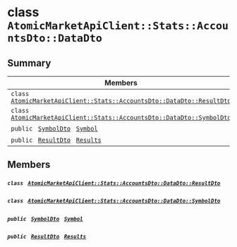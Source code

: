 # class `AtomicMarketApiClient::Stats::AccountsDto::DataDto` 

## Summary

 Members                                | Descriptions                                
----------------------------------------|---------------------------------------------
`class ` [`AtomicMarketApiClient::Stats::AccountsDto::DataDto::ResultDto`](.github/workflows/documentation/md/AtomicMarketApiClient--Stats--AccountsDto--DataDto--ResultDto.md#class_atomic_market_api_client_1_1_stats_1_1_accounts_dto_1_1_data_dto_1_1_result_dto)        | 
`class ` [`AtomicMarketApiClient::Stats::AccountsDto::DataDto::SymbolDto`](.github/workflows/documentation/md/AtomicMarketApiClient--Stats--AccountsDto--DataDto--SymbolDto.md#class_atomic_market_api_client_1_1_stats_1_1_accounts_dto_1_1_data_dto_1_1_symbol_dto)        | 
`public ` [`SymbolDto`](.github/workflows/documentation/md/AtomicMarketApiClient--Stats--AccountsDto--DataDto--SymbolDto.md#class_atomic_market_api_client_1_1_stats_1_1_accounts_dto_1_1_data_dto_1_1_symbol_dto)` ` [`Symbol`](#class_atomic_market_api_client_1_1_stats_1_1_accounts_dto_1_1_data_dto_1a10788cdb2d6d32f8a4b33f075a7e3925) | 
`public ` [`ResultDto`](.github/workflows/documentation/md/AtomicMarketApiClient--Stats--AccountsDto--DataDto--ResultDto.md#class_atomic_market_api_client_1_1_stats_1_1_accounts_dto_1_1_data_dto_1_1_result_dto)` ` [`Results`](#class_atomic_market_api_client_1_1_stats_1_1_accounts_dto_1_1_data_dto_1ae53b057151d39a8ddfa1d9cfd49ff7ed) | 

## Members

##### `class ` [`AtomicMarketApiClient::Stats::AccountsDto::DataDto::ResultDto`](.github/workflows/documentation/md/AtomicMarketApiClient--Stats--AccountsDto--DataDto--ResultDto.md#class_atomic_market_api_client_1_1_stats_1_1_accounts_dto_1_1_data_dto_1_1_result_dto) 

##### `class ` [`AtomicMarketApiClient::Stats::AccountsDto::DataDto::SymbolDto`](.github/workflows/documentation/md/AtomicMarketApiClient--Stats--AccountsDto--DataDto--SymbolDto.md#class_atomic_market_api_client_1_1_stats_1_1_accounts_dto_1_1_data_dto_1_1_symbol_dto) 

##### `public ` [`SymbolDto`](.github/workflows/documentation/md/AtomicMarketApiClient--Stats--AccountsDto--DataDto--SymbolDto.md#class_atomic_market_api_client_1_1_stats_1_1_accounts_dto_1_1_data_dto_1_1_symbol_dto)` ` [`Symbol`](#class_atomic_market_api_client_1_1_stats_1_1_accounts_dto_1_1_data_dto_1a10788cdb2d6d32f8a4b33f075a7e3925) 

##### `public ` [`ResultDto`](.github/workflows/documentation/md/AtomicMarketApiClient--Stats--AccountsDto--DataDto--ResultDto.md#class_atomic_market_api_client_1_1_stats_1_1_accounts_dto_1_1_data_dto_1_1_result_dto)` ` [`Results`](#class_atomic_market_api_client_1_1_stats_1_1_accounts_dto_1_1_data_dto_1ae53b057151d39a8ddfa1d9cfd49ff7ed) 

